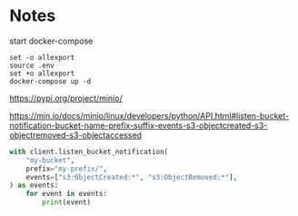 # Notes

start docker-compose  
```shell
set -o allexport
source .env
set +o allexport
docker-compose up -d
```

https://pypi.org/project/minio/


https://min.io/docs/minio/linux/developers/python/API.html#listen-bucket-notification-bucket-name-prefix-suffix-events-s3-objectcreated-s3-objectremoved-s3-objectaccessed  
```python
with client.listen_bucket_notification(
    "my-bucket",
    prefix="my-prefix/",
    events=["s3:ObjectCreated:*", "s3:ObjectRemoved:*"],
) as events:
    for event in events:
        print(event)
```